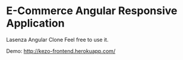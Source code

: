 # E-Commerce Angular Responsive Application

Lasenza Angular Clone
Feel free to use it.

Demo: http://kezo-frontend.herokuapp.com/



